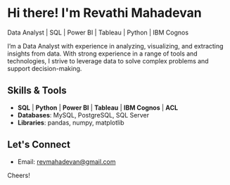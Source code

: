 # Hi there! I'm Revathi Mahadevan
Data Analyst | SQL | Power BI | Tableau | Python | IBM Cognos

I’m a Data Analyst with experience in analyzing, visualizing, and extracting insights from data. With strong experience in a range of tools and technologies, I strive to leverage data to solve complex problems and support decision-making.

## Skills & Tools

- **SQL** | **Python** | **Power BI** | **Tableau** | **IBM Cognos** | **ACL**
- **Databases**: MySQL, PostgreSQL, SQL Server
- **Libraries**: pandas, numpy, matplotlib
  
## Let's Connect

- Email: revmahadevan@gmail.com  

Cheers!
